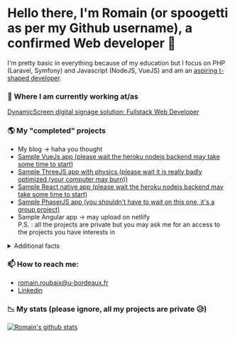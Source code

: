 # Hello there, I'm Romain (or spoogetti as per my Github username), a confirmed Web developer 👋
I'm pretty basic in everything because of my education but I focus on PHP (Laravel, Symfony) and Javascript (NodeJS, VueJS) and am an [aspiring t-shaped developer](https://letslearnabout.net/blog/what-it-is-a-t-shaped-developer-and-why-you-should-be-one/).

### 💼 Where I am currently working at/as
[DynamicScreen digital signage solution: Fullstack Web Developer](https://dynamicscreen.com/)

### 🌎 My "completed" projects
- My blog -> haha you thought
- [Sample VueJs app (please wait the heroku nodejs backend may take some time to start)](https://spoogetti.github.io/movies-front-dawin/#/)
- [Sample ThreeJS app with physics (please wait it is really badly optimized (your computer may burn))](https://spoogetti.github.io)
- [Sample React native app (please wait the heroku nodejs backend may take some time to start)](https://mmc-react.vercel.app/)
- [Sample PhaserJS app (you shouldn't have to wait on this one, it's a group project)](https://spoogetti.github.io/informatique_debranchee/)
- Sample Angular app -> may upload on netlify  
P.S. : all the projects are private but you may ask me for an access to the projects you have interests in

<details>
 <summary>Additional facts</summary>
    <br>
- 🔭 I’m currently working on sharpening my Web developer skills  <br>
- 🌱 I’m currently learning LaTeX (the document preparation system)  <br>
- 💭 I'd like to learn 11ty, Gatsby, TailwindCSS, Netlify  <br>
- 🤔 I’m looking for help with how to prevent people from uploadind zip bombs in my Wordpress site (serious)  <br><br>
  
  ![](https://komarev.com/ghpvc/?username=spoogetti&label=Invaderz) <br>
</details>

### 📫 How to reach me:
  - <a href="mailto:romain.roubaix@u-bordeaux.fr" alt="Contact me">romain.roubaix@u-bordeaux.fr</a> <br>
  - <a href="https://www.linkedin.com/in/romain-roubaix/" alt="Linkedin">Linkedin</a>

### 📉 My stats (please ignore, all my projects are private 😥)
[![Romain's github stats](https://github-readme-stats.vercel.app/api?username=spoogetti)](https://github.com/anuraghazra/github-readme-stats)
  
<!--
[![Top Langs](https://github-readme-stats.vercel.app/api/top-langs/?username=spoogetti)](https://github.com/anuraghazra/github-readme-stats)
-->
